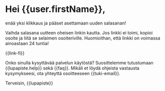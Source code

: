 # Hei {{user.firstName}},

en&auml;&auml; yksi klikkaus ja p&auml;&auml;set asettamaan uuden salasanan! 

Vaihda salasana uutteen oheisen linkin kautta. Jos linkki ei toimi, kopioi osoite ja liit&auml; se selaimen osoiteriville. Huomioithan, ett&auml; linkki on voimassa ainoastaan 24 tuntia!

{{link-fi}}

Onko sinulla kysytt&auml;v&auml;&auml; palvelun k&auml;yt&ouml;st&auml;? Suosittelemme tutustumaan {{lupapiste.help}} sek&auml; {{faq}}. Mik&auml;li et l&ouml;yd&auml; ohjeista vastausta kysymykseesi, ota yhteytt&auml; osoitteeseen {{tuki-email}}.

Terveisin,
{{lupapiste}}